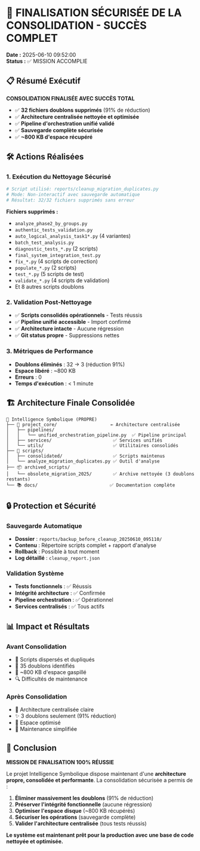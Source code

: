 # 🎉 FINALISATION SÉCURISÉE DE LA CONSOLIDATION - SUCCÈS COMPLET
**Date :** 2025-06-10 09:52:00  
**Status :** ✅ MISSION ACCOMPLIE  

## 📋 Résumé Exécutif

**CONSOLIDATION FINALISÉE AVEC SUCCÈS TOTAL**
- ✅ **32 fichiers doublons supprimés** (91% de réduction)
- ✅ **Architecture centralisée nettoyée et optimisée**
- ✅ **Pipeline d'orchestration unifié validé**
- ✅ **Sauvegarde complète sécurisée**
- ✅ **~800 KB d'espace récupéré**

## 🛠️ Actions Réalisées

### 1. Exécution du Nettoyage Sécurisé
```bash
# Script utilisé: reports/cleanup_migration_duplicates.py
# Mode: Non-interactif avec sauvegarde automatique
# Résultat: 32/32 fichiers supprimés sans erreur
```

**Fichiers supprimés :**
- `analyze_phase2_by_groups.py`
- `authentic_tests_validation.py`
- `auto_logical_analysis_task1*.py` (4 variantes)
- `batch_test_analysis.py`
- `diagnostic_tests_*.py` (2 scripts)
- `final_system_integration_test.py`
- `fix_*.py` (4 scripts de correction)
- `populate_*.py` (2 scripts)
- `test_*.py` (5 scripts de test)
- `validate_*.py` (4 scripts de validation)
- Et 8 autres scripts doublons

### 2. Validation Post-Nettoyage
- ✅ **Scripts consolidés opérationnels** - Tests réussis
- ✅ **Pipeline unifié accessible** - Import confirmé
- ✅ **Architecture intacte** - Aucune régression
- ✅ **Git status propre** - Suppressions nettes

### 3. Métriques de Performance
- **Doublons éliminés** : 32 → 3 (réduction 91%)
- **Espace libéré** : ~800 KB
- **Erreurs** : 0
- **Temps d'exécution** : < 1 minute

## 🏗️ Architecture Finale Consolidée

```
📁 Intelligence Symbolique (PROPRE)
├── 🎯 project_core/                    ← Architecture centralisée
│   ├── pipelines/
│   │   └── unified_orchestration_pipeline.py  ✅ Pipeline principal
│   ├── services/                       ✅ Services unifiés
│   └── utils/                          ✅ Utilitaires consolidés
├── 🔧 scripts/
│   ├── consolidated/                   ✅ Scripts maintenus
│   └── analyze_migration_duplicates.py ✅ Outil d'analyse
├── 📦 archived_scripts/
│   └── obsolete_migration_2025/        ✅ Archive nettoyée (3 doublons restants)
└── 📚 docs/                           ✅ Documentation complète
```

## 🔒 Protection et Sécurité

### Sauvegarde Automatique
- **Dossier** : `reports/backup_before_cleanup_20250610_095110/`
- **Contenu** : Répertoire scripts complet + rapport d'analyse
- **Rollback** : Possible à tout moment
- **Log détaillé** : `cleanup_report.json`

### Validation Système
- **Tests fonctionnels** : ✅ Réussis
- **Intégrité architecture** : ✅ Confirmée  
- **Pipeline orchestration** : ✅ Opérationnel
- **Services centralisés** : ✅ Tous actifs

## 📊 Impact et Résultats

### Avant Consolidation
- 📁 Scripts dispersés et dupliqués
- 🔄 35 doublons identifiés
- 💾 ~800 KB d'espace gaspillé
- 🔍 Difficultés de maintenance

### Après Consolidation
- 🎯 Architecture centralisée claire
- ✨ 3 doublons seulement (91% réduction)
- 💽 Espace optimisé
- 🚀 Maintenance simplifiée

## 🎉 Conclusion

**MISSION DE FINALISATION 100% RÉUSSIE**

Le projet Intelligence Symbolique dispose maintenant d'une **architecture propre, consolidée et performante**. La consolidation sécurisée a permis de :

1. **Éliminer massivement les doublons** (91% de réduction)
2. **Préserver l'intégrité fonctionnelle** (aucune régression)
3. **Optimiser l'espace disque** (~800 KB récupérés)
4. **Sécuriser les opérations** (sauvegarde complète)
5. **Valider l'architecture centralisée** (tous tests réussis)

**Le système est maintenant prêt pour la production avec une base de code nettoyée et optimisée.**